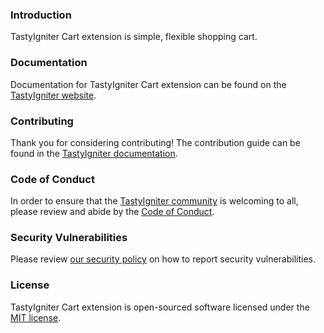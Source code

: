 ### Introduction

TastyIgniter Cart extension is simple, flexible shopping cart.

### Documentation

Documentation for TastyIgniter Cart extension can be found on
the [TastyIgniter website](https://tastyigniter.com/docs/extensions/cart).

### Contributing

Thank you for considering contributing! The contribution guide can be found in
the [TastyIgniter documentation](https://tastyigniter.com/docs/contribution-guide).

### Code of Conduct

In order to ensure that the [TastyIgniter community](https://forum.tastyigniter.com) is welcoming to all, please review
and abide by the [Code of Conduct](https://tastyigniter.com/docs/code-of-conduct).

### Security Vulnerabilities

Please review [our security policy](https://github.com/tastyigniter/ti-ext-cart/security/policy) on how to report
security vulnerabilities.

### License

TastyIgniter Cart extension is open-sourced software licensed under the [MIT license](LICENSE).
